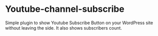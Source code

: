 # Youtube-channel-subscribe

Simple plugin to show Youtube Subscribe Button on your WordPress site without leaving the side. It also shows subscribers count.

